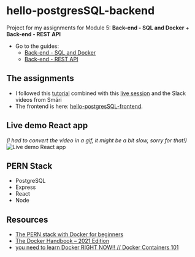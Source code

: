 # hello-postgresSQL-backend

Project for my assignments for Module 5: **Back-end - SQL and Docker** + **Back-end - REST API**

- Go to the guides:
  - [Back-end - SQL and Docker](https://io.tskoli.dev/guides/61d46e23e482c90009d42636)
  - [Back-end - REST API](https://io.tskoli.dev/guides/61d46e3ce482c90009d42637)

## The assignments

- I followed this [tutorial](https://faun.pub/the-pern-stack-with-docker-for-beginners-9fa76e574d82) combined with this [live session](https://us06web.zoom.us/rec/play/9-_5iVhpdbqHV2uIhf14j8A0llKQYEucAwyL8CuX3Q5R-rnsK4Zaf9NFNQAILsjFX9K_kA3lHXOG9UL2.c5yfrlMu_jUPhG3V?continueMode=true&_x_zm_rtaid=NjSWJxuyTrOHHth_huw5oA.1642770281029.861ffeb5634e51fe57cc6d99abb9c170&_x_zm_rhtaid=561) and the Slack videos from Smári
- The frontend is here: [hello-postgresSQL-frontend](https://github.com/tristan-sch/hello-postgresSQL-frontend).

## Live demo React app

_(I had to convert the video in a gif, it might be a bit slow, sorry for that!)_
![Live demo React app](https://github.com/tristan-sch/hello-postgresSQL-backend/blob/main/img/live-demo-react-app.gif "Live demo React app")

## PERN Stack

- PostgreSQL
- Express
- React
- Node

## Resources

- [The PERN stack with Docker for beginners](https://faun.pub/the-pern-stack-with-docker-for-beginners-9fa76e574d82)
- [The Docker Handbook – 2021 Edition](https://faun.pub/the-pern-stack-with-docker-for-beginners-9fa76e574d82)
- [you need to learn Docker RIGHT NOW!! // Docker Containers 101](https://www.youtube.com/watch?v=eGz9DS-aIeY)
